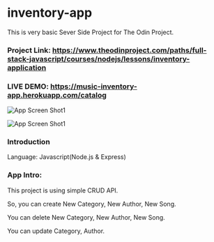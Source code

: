 # inventory-app

This is very basic Sever Side Project for The Odin Project.

### Project Link: https://www.theodinproject.com/paths/full-stack-javascript/courses/nodejs/lessons/inventory-application 

### LIVE DEMO: https://music-inventory-app.herokuapp.com/catalog

![App Screen Shot1](https://i.ibb.co/hVp4v1S/Inventory-screenshot1.png)

![App Screen Shot1](https://i.ibb.co/VNgjqkW/Inventory-screenshot2.png)

### Introduction

Language: Javascript(Node.js & Express)

### App Intro:  

This project is using simple CRUD API.

So, you can create New Category, New Author, New Song.

You can delete New Category, New Author, New Song.

You can update  Category, Author.
